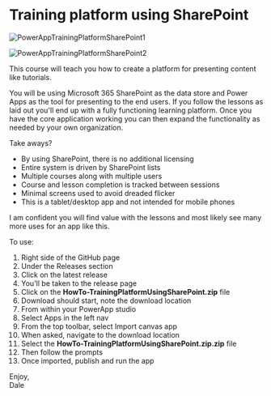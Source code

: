 # Training platform using SharePoint
 
![PowerAppTrainingPlatformSharePoint1](https://user-images.githubusercontent.com/2302848/238735602-21e6215b-85e6-412e-9bcc-690a231edd6f.png)

![PowerAppTrainingPlatformSharePoint2](https://user-images.githubusercontent.com/2302848/238735955-802e30a6-bb47-4d0c-916d-b641140e8247.png)

This course will teach you how to create a platform for presenting content like tutorials.

You will be using Microsoft 365 SharePoint as the data store and Power Apps as the tool for presenting to the end users. If you follow the lessons as laid out you'll end up with a fully functioning learning platform. Once you have the core application working you can then expand the functionality as needed by your own organization.

Take aways?

- By using SharePoint, there is no additional licensing
- Entire system is driven by SharePoint lists
- Multiple courses along with multiple users
- Course and lesson completion is tracked between sessions
- Minimal screens used to avoid dreaded flicker
- This is a tablet/desktop app and not intended for mobile phones

I am confident you will find value with the lessons and most likely see many more uses for an app like this.

To use:

1. Right side of the GitHub page
2. Under the Releases section
3. Click on the latest release
4. You'll be taken to the release page
5. Click on the **HowTo-TrainingPlatformUsingSharePoint.zip** file
6. Download should start, note the download location
7. From within your PowerApp studio
8. Select Apps in the left nav
9. From the top toolbar, select Import canvas app
10. When asked, navigate to the download location
11. Select the **HowTo-TrainingPlatformUsingSharePoint.zip.zip** file
12. Then follow the prompts
13. Once imported, publish and run the app

Enjoy,  
Dale
